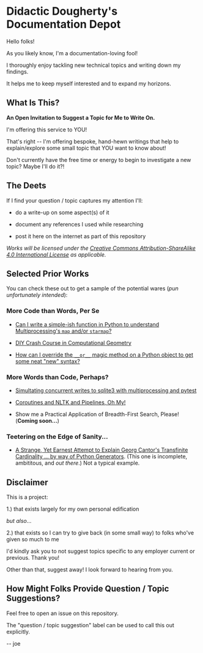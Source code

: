# Didactic Dougherty's Documentation Depot #


Hello folks!

As you likely know, I'm a documentation-loving fool! 

I thoroughly enjoy tackling new technical topics and writing down my findings. 

It helps me to keep myself interested and to expand my horizons.


## What Is This? ##


**An Open Invitation to Suggest a Topic for Me to Write On.** 

I'm offering this service to YOU!  

That's right -- I'm offering bespoke, hand-hewn writings that help to explain/explore some small topic that YOU want to know about! 

Don't currently have the free time or energy to begin to investigate a new topic? Maybe I'll do it?! 


## The Deets ##


If I find your question / topic captures my attention I'll:

* do a write-up on some aspect(s) of it 

* document any references I used while researching 

* post it here on the internet as part of this repository

*Works will be licensed under the [Creative Commons Attribution-ShareAlike 4.0 International License](https://creativecommons.org/licenses/by-sa/4.0/legalcode) as applicable.*


## Selected Prior Works ##


You can check these out to get a sample of the potential wares (*pun unfortunately intended*):

### More Code than Words, Per Se ##

* [Can I write a simple-ish function in Python to understand Multiprocessing's `map` and/or `starmap`?](https://github.com/joedougherty/autopool/blob/master/autopool.py)

* [DIY Crash Course in Computational Geometry](https://github.com/joedougherty/cgtips/blob/master/cgtips.py)

* [How can I override the `__or__` magic method on a Python object to get some neat "new" syntax?](https://github.com/joedougherty/Pipeable/blob/master/Pipeable.py) 

### More Words than Code, Perhaps? ###

* [Simultating concurrent writes to sqlite3 with multiprocessing and pytest](https://github.com/joedougherty/sqlite3_concurrent_writes_test_suite)

* [Coroutines and NLTK and Pipelines, Oh My!](https://github.com/joedougherty/learn/tree/master/nltk_pipelines_and_coroutines)

* Show me a Practical Application of Breadth-First Search, Please! (**Coming soon...**)

### Teetering on the Edge of Sanity... ###

* [A Strange, Yet Earnest Attempt to Explain Georg Cantor's Transfinite Cardinality ... by way of Python Generators](https://github.com/joedougherty/writing/blob/drafts/the_generator_that_could_not_be.rst). (This one is incomplete, ambititous, and _out there_.) Not a typical example.


## Disclaimer ##


This is a project: 

1.) that exists largely for my own personal edification

_but also_...

2.) that exists so I can try to give back (in some small way) to folks who've given so much to me

I'd kindly ask you to not suggest topics specific to any employer current or previous. Thank you!

Other than that, suggest away! I look forward to hearing from you.


## How Might Folks Provide Question / Topic Suggestions? ##


Feel free to open an issue on this repository. 

The "question / topic suggestion" label can be used to call this out explicitly.


-- joe
